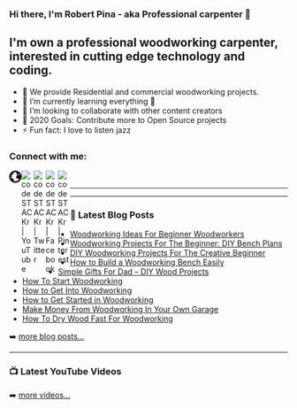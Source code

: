 <!--
**woodworking-rob/woodworking-rob** is a ✨ _special_ ✨ repository because its `README.md` (this file) appears on your GitHub profile.

Here are some ideas to get you started:

- 🔭 We provide Residential and commercial woodworking projects.
- 🌱 I’m currently learning everything.
- 👯 I’m looking to collaborate with other content creators.
- 🤔 I’m looking for help with ...
- 💬 Ask me about ...
- 📫 How to reach me: ...
- 😄 Pronouns: ...
- ⚡ Fun fact: ...
-->



### Hi there, I'm Robert Pina - aka Professional carpenter 👋
## I'm own a professional woodworking carpenter, interested in cutting edge technology and coding.

- 🔭 We provide Residential and commercial woodworking projects.
- 🌱 I’m currently learning everything 🤣
- 👯 I’m looking to collaborate with other content creators
- 💬 2020 Goals: Contribute more to Open Source projects
- ⚡ Fun fact: I love to listen jazz


### Connect with me:

[<img align="left" alt="codeSTACKr.com" width="22px" src="https://raw.githubusercontent.com/iconic/open-iconic/master/svg/globe.svg" />][website]
[<img align="left" alt="codeSTACKr | YouTube" width="22px" src="https://cdn.jsdelivr.net/npm/simple-icons@v3/icons/youtube.svg" />][youtube]
[<img align="left" alt="codeSTACKr | Twitter" width="22px" src="https://cdn.jsdelivr.net/npm/simple-icons@v3/icons/twitter.svg" />][twitter]
[<img align="left" alt="codeSTACKr | Facebook" width="22px" src="https://cdn.jsdelivr.net/npm/simple-icons@v3/icons/facebook.svg" />][facebook]
[<img align="left" alt="codeSTACKr | Pinterest" width="22px" src="https://cdn.jsdelivr.net/npm/simple-icons@v3/icons/pinterest.svg" />][pinterest]

<br />

---

---

### 📕 Latest Blog Posts

<!-- BLOG-POST-LIST:START -->
- [Woodworking Ideas For Beginner Woodworkers](https://www.woodworkcenter.com/woodworking-ideas-for-beginner-woodworkers/)
- [Woodworking Projects For The Beginner: DIY Bench Plans](https://www.woodworkcenter.com/woodworking-projects-for-the-beginner-diy-bench-plans/)
- [DIY Woodworking Projects For The Creative Beginner](https://www.woodworkcenter.com/diy-woodworking-projects-for-the-creative-beginner/)
- [How to Build a Woodworking Bench Easily](https://www.woodworkcenter.com/how-to-build-a-woodworking-bench/)
- [Simple Gifts For Dad – DIY Wood Projects](https://www.woodworkcenter.com/simple-gifts-for-dad-diy-wood-projects/)
- [How To Start Woodworking](https://www.woodworkcenter.com/how-to-start-woodworking/)
- [How to Get Into Woodworking](https://www.woodworkcenter.com/how-to-get-into-woodworking/)
- [How to Get Started in Woodworking](https://www.woodworkcenter.com/how-to-get-started-in-woodworking/)
- [Make Money From Woodworking In Your Own Garage](https://www.woodworkcenter.com/make-money-from-woodworking-in-your-garage/)
- [How To Dry Wood Fast For Woodworking](https://www.woodworkcenter.com/how-to-dry-wood-fast-for-woodworking/)
<!-- BLOG-POST-LIST:END -->

➡️ [more blog posts...](https://www.woodworkcenter.com)

---

### 📺 Latest YouTube Videos
➡️ [more videos...](https://www.youtube.com/channel/UC_ZbjWiZQVpodGs4IdTFr4Q)


[website]: https://www.woodworkcenter.com
[twitter]: https://twitter.com/Woodworking_Rob
[youtube]: https://www.youtube.com/channel/UC_ZbjWiZQVpodGs4IdTFr4Q
[facebook]: https://www.facebook.com/Woodworking-100258031964332
[pinterest]: https://www.pinterest.com/Woodworking_Rob

